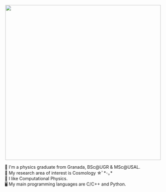 <p align="center">
<img src="https://i.imgur.com/S473jtj.png" width="500">
</p>
🌱 I'm a physics graduate from Granada, BSc@UGR & MSc@USAL.<br />
🌌 My research area of interest is Cosmology ☆ﾟ*･｡* <br />
💞️ I like Computational Physics. <br />
🖥️ My main programming languages are C/C++ and Python.

<!---
adruas/adruas is a ✨ special ✨ repository because its `README.md` (this file) appears on your GitHub profile.
You can click the Preview link to take a look at your changes.
--->
